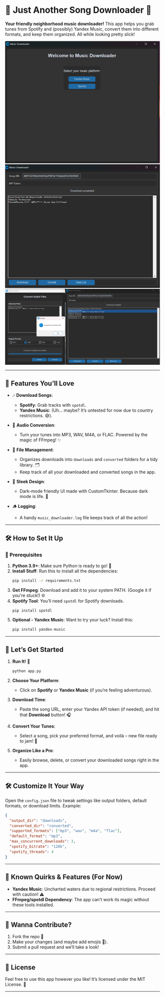 # 🎵 Just Another Song Downloader 🎵

**Your friendly neighborhood music downloader!** This app helps you grab tunes from Spotify and (possibly) Yandex Music, convert them into different formats, and keep them organized. All while looking pretty slick! 

![Main Screen](./ss1.png)  
![Downloader Interface](./ss2.png)
![Converter Interface](./ss3.png)

---

## 🌟 Features You’ll Love

- 🎶 **Download Songs**:  
  - **Spotify**: Grab tracks with `spotdl`.  
  - **Yandex Music**: (Uh... maybe? It’s untested for now due to country restrictions. 😅).  

- 🔄 **Audio Conversion**:  
  - Turn your tunes into MP3, WAV, M4A, or FLAC. Powered by the magic of FFmpeg! ✨

- 📂 **File Management**:  
  - Organizes downloads into `downloads` and `converted` folders for a tidy library. 🗂️  
  - Keep track of all your downloaded and converted songs in the app.  

- 🎨 **Sleek Design**:  
  - Dark-mode friendly UI made with CustomTkinter. Because dark mode is life. 🌙  

- 🪵 **Logging**:  
  - A handy `music_downloader.log` file keeps track of all the action!  

---

## 🛠️ How to Set It Up

### 🧾 Prerequisites
1. **Python 3.9+**: Make sure Python is ready to go! 🐍  
2. **Install Stuff**: Run this to install all the dependencies:  
   ```bash
   pip install -r requirements.txt
   ```
3. **Get FFmpeg**: Download and add it to your system PATH. (Google it if you're stuck!) 🌐  
4. **Spotify Tool**: You’ll need `spotdl` for Spotify downloads.  
   ```bash
   pip install spotdl
   ```
5. **Optional - Yandex Music**: Want to try your luck? Install this:  
   ```bash
   pip install yandex-music
   ```

---

## 🎉 Let’s Get Started

1. **Run It!** 🏃  
   ```bash
   python app.py
   ```

2. **Choose Your Platform**:  
   - Click on **Spotify** or **Yandex Music** (if you’re feeling adventurous).  

3. **Download Time**:  
   - Paste the song URL, enter your Yandex API token (if needed), and hit that **Download** button! 🎧  

4. **Convert Your Tunes**:  
   - Select a song, pick your preferred format, and voilà – new file ready to jam! 🎵  

5. **Organize Like a Pro**:  
   - Easily browse, delete, or convert your downloaded songs right in the app.  

---

## 🛠️ Customize It Your Way

Open the `config.json` file to tweak settings like output folders, default formats, or download limits. Example:  

```json
{
  "output_dir": "downloads",
  "converted_dir": "converted",
  "supported_formats": ["mp3", "wav", "m4a", "flac"],
  "default_format": "mp3",
  "max_concurrent_downloads": 3,
  "spotify_bitrate": "128k",
  "spotify_threads": 4
}
```

---

## 🐞 Known Quirks & Features (For Now)

- **Yandex Music**: Uncharted waters due to regional restrictions. Proceed with caution! ⚠️  
- **FFmpeg/spotdl Dependency**: The app can’t work its magic without these tools installed.  

---

## 🤝 Wanna Contribute?  

1. Fork the repo 🍴  
2. Make your changes (and maybe add emojis 🐙).  
3. Submit a pull request and we’ll take a look!  

---

## 📝 License  

Feel free to use this app however you like! It’s licensed under the MIT License. 🎉  

---
